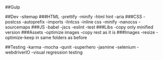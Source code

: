 ##Gulp

##Dev
-sitemap
###HTML
-prettify
-minify
-html hint
-aria
###CSS
-postcss
 -autoprefix
 -imports
 -lintcss
 -inline css
-minify
-nanocss
-sourcemaps
###JS
-babel
-jscs
-eslint
-test
###Libs
-copy only minified version
###Assets
-optimize images
-copy rest as it is
###Images
-resize
-optimize-keep in same folders as before

##Testing
-karma
-mocha
-qunit
-superhero
-jasmine
-selenium
-webdriverIO
-visual regression testing
